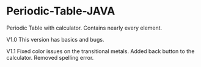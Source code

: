 # Periodic-Table-JAVA
Periodic Table with calculator. Contains nearly every element.

V1.0
This version has basics and bugs.

V1.1 
Fixed color issues on the transitional metals.
Added back button to the calculator.
Removed spelling error.

